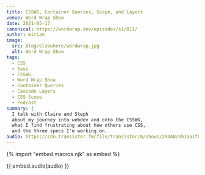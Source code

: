```yaml
---
title: CSSWG, Container Queries, Scope, and Layers
venue: Word Wrap Show
date: 2021-05-17
canonical: https://wordwrap.dev/episodes/s1/011/
author: miriam
image:
  src: blog/elsewhere/wordwrap.jpg
  alt: Word Wrap Show
tags:
  - CSS
  - Sass
  - CSSWG
  - Word Wrap Show
  - Container Queries
  - Cascade Layers
  - CSS Scope
  - Podcast
summary: |
  I talk with Claire and Steph
  about my journey into webdev and onto the CSSWG,
  what I find frustrating about how others use CSS,
  and the three specs I'm working on.
audio: https://cdn.transistor.fm/file/transistor/m/shows/29448/eb15a1f60f7d9d2f6c7a9f9ab47d83fc.mp3
---
```


{% import "embed.macros.njk" as embed %}

{{ embed.audio(audio) }}

